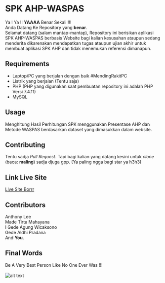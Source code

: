 # SPK AHP-WASPAS

Ya ! Ya !! __YAAAA__ Benar Sekali !!!  <br/>
Anda Datang Ke Repository yang __benar__. <br/>
Selamat datang (salam mantap-mantap), Repository ini berisikan aplikasi SPK AHP-WASPAS berbasis Website bagi kalian kesusahan ataupun sedang menderita dikarenakan mendapatkan tugas ataupun ujian akhir untuk membuat aplikasi SPK AHP dan tidak menemukan referensi dimanapun.

## Requirements

* Laptop/PC yang berjalan dengan baik #MendingRakitPC
* Listrik yang berjalan (Tentu saja)
* PHP (PHP yang digunakan saat pembuatan repository ini adalah PHP Versi 7.4.11)
* MySQL

## Usage

Menghitung Hasil Perhitungan SPK menggunakan Presentase AHP dan Metode WASPAS berdasarkan dataset yang dimasukkan dalam website.

## Contributing
Tentu sadja *Pull Request*. Tapi bagi kalian yang datang kesini untuk *clone* (baca: __maling__) sadja djuga gpp. (Ya paling ngga bagi star ya h3h3)

## Link Live Site
<a href="https://pokemon-ahp-waspas.herokuapp.com/" target="_blank">Live Site Borrr</a>


## Contributors
Anthony Lee <br/>
Made Tirta Mahayana <br/>
I Gede Agung Wicaksono <br/>
Gede Aldhi Pradana <br/>
And __You__.

## Final Words
Be A Very Best Person Like No One Ever Was !!!<br/><br/>
![alt text](https://media2.giphy.com/media/42wQXwITfQbDGKqUP7/giphy.gif)
